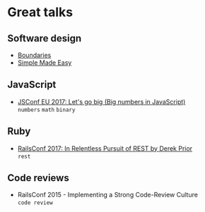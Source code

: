 # Great talks

## Software design
- [Boundaries](https://www.destroyallsoftware.com/talks/boundaries)
- [Simple Made Easy](https://www.infoq.com/presentations/Simple-Made-Easy)

## JavaScript
- [JSConf EU 2017: Let's go big (Big numbers in JavaScript)](https://www.youtube.com/watch?v=9SHOfZI_SsM)  
  `numbers` `math` `binary`

## Ruby
- [RailsConf 2017: In Relentless Pursuit of REST by Derek Prior](https://www.youtube.com/watch?v=HctYHe-YjnE)  
  `rest`

## Code reviews
- RailsConf 2015 - Implementing a Strong Code-Review Culture[](https://www.youtube.com/watch?v=PJjmw9TRB7s)  
  `code review`
